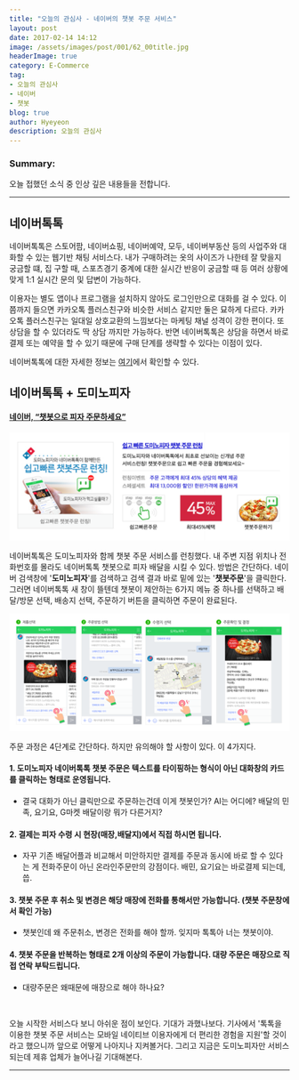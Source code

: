 ```yaml
---
title: "오늘의 관심사 - 네이버의 챗봇 주문 서비스"
layout: post
date: 2017-02-14 14:12
image: /assets/images/post/001/62_00title.jpg
headerImage: true
category: E-Commerce
tag:
- 오늘의 관심사
- 네이버
- 챗봇
blog: true
author: Hyeyeon
description: 오늘의 관심사
---
```


### Summary:

오늘 접했던 소식 중 인상 깊은 내용들을 전합니다.

---

## 네이버톡톡

네이버톡톡은 스토어팜, 네이버쇼핑, 네이버예약, 모두, 네이버부동산 등의 사업주와 대화할 수 있는 웹기반 채팅 서비스다. 내가 구매하려는 옷의 사이즈가 나한테 잘 맞을지 궁금할 떄, 집 구할 때, 스포츠경기 중계에 대한 실시간 반응이 궁금할 때 등 여러 상황에 맞게 1:1 실시간 문의 및 답변이 가능하다.

이용자는 별도 앱이나 프로그램을 설치하지 않아도 로그인만으로 대화를 걸 수 있다. 이쯤까지 들으면 카카오톡 플러스친구와 비슷한 서비스 같지만 둘은 묘하게 다르다. 카카오톡 플러스친구는 일대일 상호교환의 느낌보다는 마케팅 채널 성격이 강한 편이다. 또 상담을 할 수 있더라도 딱 상담 까지만 가능하다. 반면 네이버톡톡은 상담을 하면서 바로 결제 또는 예약을 할 수 있기 때문에 구매 단계를 생략할 수 있다는 이점이 있다.

네이버톡톡에 대한 자세한 정보는 [여기](https://talk.naver.com/intro)에서 확인할 수 있다.

## 네이버톡톡 + 도미노피자

#### [네이버, “챗봇으로 피자 주문하세요”](http://www.bloter.net/archives/271878)

![](/assets/images/post/001/62_01.png)

네이버톡톡은 도미노피자와 함께 챗봇 주문 서비스를 런칭했다. 내 주변 지점 위치나 전화번호를 몰라도 네이버톡톡 챗봇으로 피자 배달을 시킬 수 있다. 방법은 간단하다. 네이버 검색창에 '**도미노피자**'를 검색하고 검색 결과 바로 밑에 있는 '**챗봇주문**'을 클릭한다. 그러면 네이버톡톡 새 창이 뜰텐데 챗봇이 제안하는 6가지 메뉴 중 하나를 선택하고 배달/방문 선택, 배송지 선택, 주문하기 버튼을 클릭하면 주문이 완료된다.

![](/assets/images/post/001/62_02.png)

주문 과정은 4단계로 간단하다. 하지만 유의해야 할 사항이 있다. 이 4가지다.

#### 1. 도미노피자 네이버톡톡 챗봇 주문은 텍스트를 타이핑하는 형식이 아닌 대화창의 카드를 클릭하는 형태로 운영됩니다.

- 결국 대화가 아닌 클릭만으로 주문하는건데 이게 챗봇인가? AI는 어디에? 배달의 민족, 요기요, G마켓 배달이랑 뭐가 다른거지?

#### 2. 결제는 피자 수령 시 현장(매장,배달지)에서 직접 하시면 됩니다.

- 자꾸 기존 배달어플과 비교해서 미안하지만 결제를 주문과 동시에 바로 할 수 있다는 게 전화주문이 아닌 온라인주문만의 강점이다. 배민, 요기요는 바로결제 되는데, 씁.

#### 3. 챗봇 주문 후 취소 및 변경은 해당 매장에 전화를 통해서만 가능합니다. (챗봇 주문창에서 확인 가능)

- 챗봇인데 왜 주문취소, 변경은 전화를 해야 할까. 잊지마 톡톡아 너는 챗봇이야.

#### 4. 챗봇 주문을 반복하는 형태로 2개 이상의 주문이 가능합니다. 대량 주문은 매장으로 직접 연락 부탁드립니다.

- 대량주문은 왜때문에 매장으로 해야 하나요?

<br>

오늘 시작한 서비스다 보니 아쉬운 점이 보인다. 기대가 과했나보다. 기사에서 '톡톡을 이용한 챗봇 주문 서비스는 모바일 네이티브 이용자에게 더 편리한 경험을 지원'할 것이라고 했으니까 앞으로 어떻게 나아지나 지켜볼거다. 그리고 지금은 도미노피자만 서비스되는데 제휴 업체가 늘어나길 기대해본다.

---
